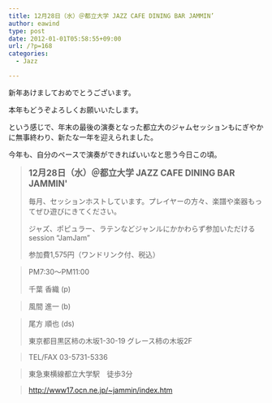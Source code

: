 ```yaml
---
title: 12月28日（水）＠都立大学 JAZZ CAFE DINING BAR JAMMIN’
author: eawind
type: post
date: 2012-01-01T05:58:55+09:00
url: /?p=168
categories:
  - Jazz

---
```

新年あけましておめでとうございます。
  
本年もどうぞよろしくお願いいたします。

という感じで、年末の最後の演奏となった都立大のジャムセッションもにぎやかに無事終わり、新たな一年を迎えられました。
  
今年も、自分のペースで演奏ができればいいなと思う今日この頃。

> **<big>12月28日（水）＠都立大学 JAZZ CAFE DINING BAR JAMMIN'</big>**
> 
> 毎月、セッションホストしています。プレイヤーの方々、楽譜や楽器もってぜひ遊びにきてください。
> 
> ジャズ、ポピュラー、ラテンなどジャンルにかかわらず参加いただけるsession &#8220;JamJam&#8221;
> 
> 参加費1,575円（ワンドリンク付、税込）
  
> PM7:30〜PM11:00
> 
> 千葉 香織 (p)
  
> 風間 進一 (b)
  
> 尾方 順也 (ds)
> 
> 東京都目黒区柿の木坂1-30-19 グレース柿の木坂2F
  
> TEL/FAX 03-5731-5336
  
> 東急東横線都立大学駅　徒歩3分
  
> http://www17.ocn.ne.jp/~jammin/index.htm
